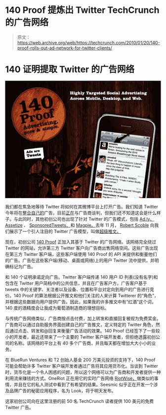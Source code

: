 # 140 Proof 提炼出 Twitter TechCrunch 的广告网络

> 原文：<https://web.archive.org/web/https://techcrunch.com/2010/01/20/140-proof-rolls-out-ad-network-for-twitter-clients/>

# 140 证明提取 Twitter 的广告网络

![](img/58f511b5977a6b415500b4384e87d5ec.png)

我们都在焦急地等待 Twitter 将如何在其微博平台上打开广告。我们知道 Twitter 今年将在[整合自己的](https://web.archive.org/web/20221210061029/http://www.beta.techcrunch.com/2009/11/20/twitter-ads/)广告，目前[正在](https://web.archive.org/web/20221210061029/http://www.businessweek.com/news/2010-01-20/twitter-operating-chief-dick-costolo-says-ipo-still-way-out-.html)与广告商谈判，但我们还不知道这会是什么样子。与此同时，其他初创公司也出现了针对 Twitter 的广告模式，包括 [Ad.ly、](https://web.archive.org/web/20221210061029/http://www.beta.techcrunch.com/2009/12/17/ad-ly-launches-analytics-for-sponsored-tweets/) [Assetize](https://web.archive.org/web/20221210061029/http://www.assetize.com/) 、 [SponsoredTweets、](https://web.archive.org/web/20221210061029/http://sponsoredtweets.com/)和 [Magpie。](https://web.archive.org/web/20221210061029/http://be-a-magpie.com/en/)去年 11 月， [Robert Scoble](https://web.archive.org/web/20221210061029/http://www.crunchbase.com/person/robert-scoble) 向我们展示了一个引人注目的 Twitter 广告模型，叫做[超级推文。](https://web.archive.org/web/20221210061029/http://scobleizer.com/2009/11/20/twitter-to-turn-on-advertising-you-will-love-heres-how-supertweet/)

现在，初创公司 [140 Proof](https://web.archive.org/web/20221210061029/http://140proof.com/) 正加入其基于 Twitter 的广告网络。该网络完全绕过 Twitter 的网站，允许第三方 Twitter 客户向广告商出售网络空间。这些广告出现在第三方 Twitter 客户端，这些客户端使用 140 Proof 的 API 来提供和衡量他们的广告。广告在这些客户端(移动、桌面或网络)上的用户 Twitter 流中提供，并明确标记为广告。

和 140 个证明承诺定向广告。Twitter 客户端传递 140 用户 ID 列表(没有名字)和包含在 Twitter 用户简档中的公共信息，并且在广告客户方，广告客户基于 tweets 中的关键字、关注者以及设备、位置和平台对定向到用户的广告进行竞价。140 Proof 的算法根据公开推文和他们关注的人来计算 Twitterer 的“角色”，并根据这些数据向用户提供广告。因此，如果我的许多推文中有“红酒”这个词，140 度的酒精度会让我成为葡萄酒制造商的理想目标。

与传统广告网络类似，广告商按点击付费，加上转发和直接回复被视为免费奖金。广告商可以通过自助服务界面创建自己的广告推文，定义特定的 Twitter 角色，然后通过点击、转发和@回复来衡量广告活动的效果。140 Proof 已经签下了一些较小的开发者，最近还带来了一个主要的 Twitter 客户端开发者，但拒绝透露初创公司的名称。该网络的平台上有 40 多个广告商，并且每天都在增加大大小小的业务。

在 BlueRun Ventures 和 T2 创始人基金 200 万美元投资的支持下，140 Proof 可能会帮助许多 Twitter 客户端开发者通过广告将其应用货币化。当谈到 Twitter 时，货币化是一个令人困惑的问题，所以这个网络可以为广告商和开发者提供一种利用流来赚钱的方式。OneRiot 正在用它的实时广告网络 [RiotWise，](https://web.archive.org/web/20221210061029/http://www.beta.techcrunch.com/2010/01/15/oneriots-realtime-ad-network-riotwise-now-open-to-the-masses/)做类似的事情，并且在它的私人测试中看到了有希望的结果。Seesmic 似乎正在开发一个涉及品牌广告的秘密应用程序，名为 Look，将于明天发布。

这家初创公司向在这里注册的前 50 名 TechCrunch 读者提供 100 美元的免费 Twitter 广告。